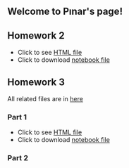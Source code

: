 ## Welcome to Pınar's page!


## Homework 2
* Click to see [HTML file](HW2.html)
* Click to download [notebook file](HW2.ipynb)

## Homework 3
All related files are in [here](https://github.com/ETM-58D/spring22-pinarkoksal)
### Part 1
* Click to see [HTML file](HW3-p1.html)
* Click to download [notebook file](HW3-p1.jpynb)


### Part 2
